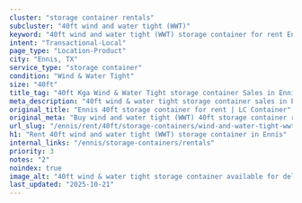 ```yaml
---
cluster: "storage container rentals"
subcluster: "40ft wind and water tight (WWT)"
keyword: "40ft wind and water tight (WWT) storage container for rent Ennis, TX"
intent: "Transactional-Local"
page_type: "Location-Product"
city: "Ennis, TX"
service_type: "storage container"
condition: "Wind & Water Tight"
size: "40ft"
title_tag: "40ft Kga Wind & Water Tight storage container Sales in Ennis | LC Container"
meta_description: "40ft wind & water tight storage container sales in Ennis. Fast delivery, competitive pricing. Serving storage containers area. Quote ID: 6RR. Call (214) 524-4168 for your free quote today."
original_title: "Ennis 40ft storage container for rent | LC Container"
original_meta: "Buy wind and water tight (WWT) 40ft storage container rent with local delivery in Ennis, TX. LC Container — local Since 2003. Request a fast quote today."
url_slug: "/ennis/rent/40ft/storage-containers/wind-and-water-tight-wwt"
h1: "Rent 40ft wind and water tight (WWT) storage container in Ennis"
internal_links: "/ennis/storage-containers/rentals"
priority: 3
notes: "2"
noindex: true
image_alt: "40ft wind & water tight storage container available for delivery in Ennis"
last_updated: "2025-10-21"
---
```


<!-- TODO: Add unique city/inventory copy, images, and internal links here. -->
